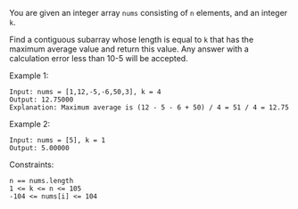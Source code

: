 You are given an integer array `nums` consisting of `n` elements, and an integer `k`.

Find a contiguous subarray whose length is equal to `k` that has the maximum average value and return this value. Any answer with a calculation error less than 10-5 will be accepted.

 

Example 1:
```
Input: nums = [1,12,-5,-6,50,3], k = 4
Output: 12.75000
Explanation: Maximum average is (12 - 5 - 6 + 50) / 4 = 51 / 4 = 12.75
```

Example 2:
```
Input: nums = [5], k = 1
Output: 5.00000
``` 

Constraints:
```
n == nums.length
1 <= k <= n <= 105
-104 <= nums[i] <= 104
```